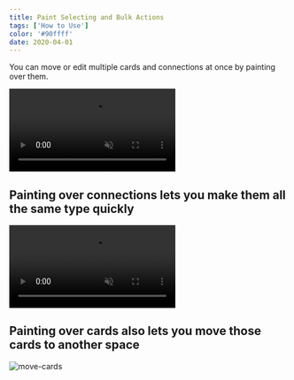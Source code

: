 ```yaml
---
title: Paint Selecting and Bulk Actions
tags: ['How to Use']
color: '#90ffff'
date: 2020-04-01
---
```


You can move or edit multiple cards and connections at once by painting over them.

<video autoplay loop muted playsinline>
  <source src="/assets/posts/paint-move-cards.mp4">
</video>

## Painting over connections lets you make them all the same type quickly

<video autoplay loop muted playsinline class="wide">
  <source src="https://kinopio-updates.s3.us-east-1.amazonaws.com/paint-select-connections.mp4
">
</video>

## Painting over cards also lets you move those cards to another space

![move-cards](/assets/posts/move-cards.png)
